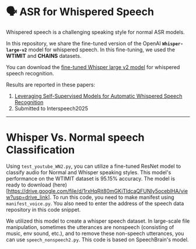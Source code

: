 # 🗣️ ASR for Whispered Speech #

Whispered speech is a challenging speaking style for normal ASR models. 

In this repository, we share the fine-tuned version of the OpenAI **`Whisper-large-v2`** model for whispered speech. In this fine-tuning, we used the **WTIMIT** and **CHAINS** datasets.


You can download the [fine-tuned Whisper large v2 model](https://drive.google.com/file/d/1MB8qjPk8lmtECmuKX0qXhlXr9uwmnA0g/view?usp=sharing) for whispered speech recognition.

Results are reported in these papers:

1. [Leveraging Self-Supervised Models for Automatic Whispered Speech Recognition](https://arxiv.org/abs/2407.21211)
2. Submitted to Interspeech2025



__________________________________
# Whisper Vs. Normal speech Classification
Using `test_youtube_WN2.py`, you can utilize a fine-tuned ResNet model to classify audio for Normal and Whisper speaking styles. This model's performance on the WTIMIT dataset is 95.15% accuracy. The model is ready to download (here)[https://drive.google.com/file/d/1rxHqRjt80mGKiTldcaQFUNIy5oceblHA/view?usp=drive_link]. To run this code, you need to make manifest using `manifest_voice.py`. You also need to enter the address of the speech data repository in this code snippet.

We utilized this model to create a whisper speech dataset. In large-scale file manipulation, sometimes the utterances are nonspeech (consisting of music, env sound, etc.), and to remove these non-speech utterances, you can use `speech_nonspeech2.py`. This code is based on SpeechBrain's model.

